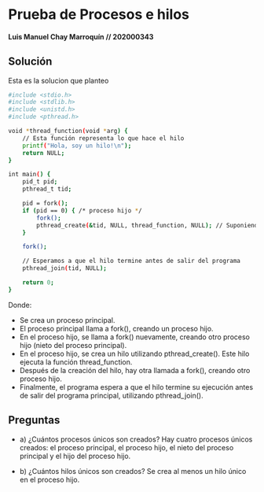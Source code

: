 # Prueba de Procesos e hilos
#### Luis Manuel Chay Marroquín // 202000343

## Solución
Esta es la solucion que planteo 

```bash
#include <stdio.h>
#include <stdlib.h>
#include <unistd.h>
#include <pthread.h>

void *thread_function(void *arg) {
    // Esta función representa lo que hace el hilo
    printf("Hola, soy un hilo!\n");
    return NULL;
}

int main() {
    pid_t pid;
    pthread_t tid;

    pid = fork();
    if (pid == 0) { /* proceso hijo */
        fork();
        pthread_create(&tid, NULL, thread_function, NULL); // Suponiendo que thread_create es similar a pthread_create
    }

    fork();

    // Esperamos a que el hilo termine antes de salir del programa
    pthread_join(tid, NULL);

    return 0;
}
```

Donde:

- Se crea un proceso principal.
- El proceso principal llama a fork(), creando un proceso hijo.
- En el proceso hijo, se llama a fork() nuevamente, creando otro proceso hijo (nieto del proceso principal).
- En el proceso hijo, se crea un hilo utilizando pthread_create(). Este hilo ejecuta la función thread_function.
- Después de la creación del hilo, hay otra llamada a fork(), creando otro proceso hijo.
- Finalmente, el programa espera a que el hilo termine su ejecución antes de salir del programa principal, utilizando pthread_join().

## Preguntas

- a)  ¿Cuántos procesos únicos son creados?
Hay cuatro procesos únicos creados: el proceso principal, el proceso hijo, el nieto del proceso principal y el hijo del proceso hijo.

- b) ¿Cuántos hilos únicos son creados?
Se crea al menos un hilo único en el proceso hijo.
